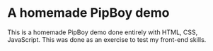 # A homemade PipBoy demo

This is a homemade PipBoy demo done entirely with HTML, CSS, JavaScript. This was done as an exercise to test my front-end skills.
